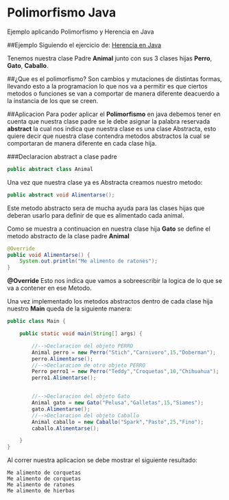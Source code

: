 # Polimorfismo Java
Ejemplo aplicando Polimorfismo y Herencia en Java

##Ejemplo
Siguiendo el ejercicio de: [Herencia en Java](https://github.com/Gamis214/Herencia-Java)

Tenemos nuestra clase Padre **Animal** junto con sus 3 clases hijas **Perro**, **Gato**, **Caballo**.

##¿Que es el polimorfismo?
Son cambios y mutaciones de distintas formas, llevando esto a la programacion lo que nos va a permitir es que ciertos metodos o funciones
se van a comportar de manera diferente deacuerdo a la instancia de los que se creen.

##Aplicacion
Para poder aplicar el **Polimorfismo** en java debemos tener en cuenta que nuestra clase padre se le debe asignar la palabra reservada 
**abstract** la cual nos indica que nuestra clase es una clase Abstracta, esto quiere decir que nuestra clase contendra metodos abstractos
la cual se comportaran de manera diferente en cada clase hija.

###Declaracion abstract a clase padre
```java
public abstract class Animal 
```
Una vez que nuestra clase ya es Abstracta creamos nuestro metodo:
```java
public abstract void Alimentarse();
```
Este metodo abstracto sera de mucha ayuda para las clases hijas que deberan usarlo para definir de que es alimentado cada animal.

Como se muestra a continuacion en nuestra clase hija **Gato** se define el metodo abstracto de la clase padre **Animal**
```java
@Override
public void Alimentarse() {
    System.out.println("Me alimento de ratones");
}
```

**@Override** Esto nos indica que vamos a sobreescribir la logica de lo que se va a contener en ese Metodo.

Una vez implementado los metodos abstractos dentro de cada clase hija nuestro **Main** queda de la siguiente manera:
```java
public class Main {

    public static void main(String[] args) {

        //-->Declaracion del objeto PERRO
	    Animal perro = new Perro("Stich","Carnivoro",15,"Doberman");
        perro.Alimentarse();
        //-->Declaracion de otro objeto PERRO
        Perro perro1 = new Perro("Teddy","Croquetas",10,"Chihuahua");
        perro1.Alimentarse();


        //-->Declaracion del objeto Gato
        Animal gato = new Gato("Pelusa","Galletas",15,"Siames");
        gato.Alimentarse();
        //-->Declaracion del objeto Caballo
        Animal caballo = new Caballo("Spark","Pasto",25,"Fino");
        caballo.Alimentarse();

    }
}
```

Al correr nuestra aplicacion se debe mostrar el siguiente resultado:
```
Me alimento de corquetas
Me alimento de corquetas
Me alimento de ratones
Me alimento de hierbas
```
